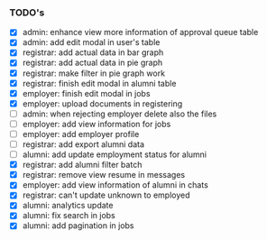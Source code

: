 ### TODO's

- [x] admin: enhance view more information of approval queue table
- [x] admin: add edit modal in user's table
- [x] registrar: add actual data in bar graph
- [x] registrar: add actual data in pie graph
- [x] registrar: make filter in pie graph work
- [x] registrar: finish edit modal in alumni table
- [x] employer: finish edit modal in jobs
- [x] employer: upload documents in registering
- [ ] admin: when rejecting employer delete also the files
- [ ] employer: add view information for jobs
- [ ] employer: add employer profile
- [ ] registrar: add export alumni data
- [ ] alumni: add update employment status for alumni
- [x] registrar: add alumni filter batch
- [x] registrar: remove view resume in messages
- [x] employer: add view information of alumni in chats
- [x] registrar: can't update unknown to employed
- [x] alumni: analytics update
- [x] alumni: fix search in jobs
- [x] alumni: add pagination in jobs
